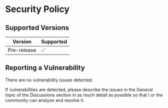 # Security Policy

## Supported Versions

| Version     | Supported          |
| ----------- | ------------------ |
| Pre-release | :white_check_mark: |

## Reporting a Vulnerability

There are no vulnerability issues detected.

If vulnerabilities are detected, please describe the issues in the General
topic of the Discussions section in as much detail as possible so that I or
the community can analyze and resolve it.
